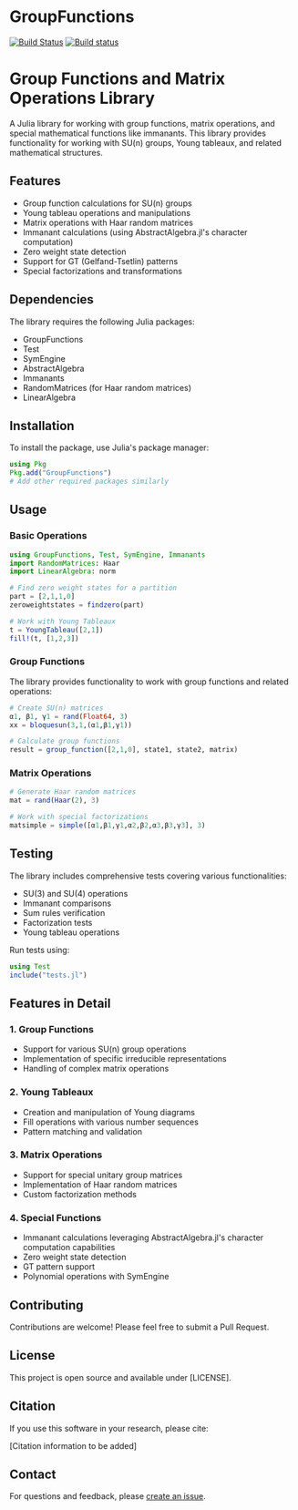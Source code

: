 # GroupFunctions
[![Build Status](https://travis-ci.org/davidamaro/GroupFunctions.jl.svg?branch=master)](https://travis-ci.org/davidamaro/GroupFunctions.jl) 
[![Build status](https://ci.appveyor.com/api/projects/status/1l0wkv6isffameka?svg=true)](https://ci.appveyor.com/project/davidamaro/groupfunctions-jl)

# Group Functions and Matrix Operations Library

A Julia library for working with group functions, matrix operations, and special mathematical functions like immanants. This library provides functionality for working with SU(n) groups, Young tableaux, and related mathematical structures.

## Features

- Group function calculations for SU(n) groups
- Young tableau operations and manipulations
- Matrix operations with Haar random matrices
- Immanant calculations (using AbstractAlgebra.jl's character computation)
- Zero weight state detection
- Support for GT (Gelfand-Tsetlin) patterns
- Special factorizations and transformations

## Dependencies

The library requires the following Julia packages:

- GroupFunctions
- Test
- SymEngine
- AbstractAlgebra
- Immanants
- RandomMatrices (for Haar random matrices)
- LinearAlgebra

## Installation

To install the package, use Julia's package manager:

```julia
using Pkg
Pkg.add("GroupFunctions")
# Add other required packages similarly
```

## Usage

### Basic Operations

```julia
using GroupFunctions, Test, SymEngine, Immanants
import RandomMatrices: Haar
import LinearAlgebra: norm

# Find zero weight states for a partition
part = [2,1,1,0]
zeroweightstates = findzero(part)

# Work with Young Tableaux
t = YoungTableau([2,1])
fill!(t, [1,2,3])
```

### Group Functions

The library provides functionality to work with group functions and related operations:

```julia
# Create SU(n) matrices
α1, β1, γ1 = rand(Float64, 3)
xx = bloquesun(3,1,(α1,β1,γ1))

# Calculate group functions
result = group_function([2,1,0], state1, state2, matrix)
```

### Matrix Operations

```julia
# Generate Haar random matrices
mat = rand(Haar(2), 3)

# Work with special factorizations
matsimple = simple([α1,β1,γ1,α2,β2,α3,β3,γ3], 3)
```

## Testing

The library includes comprehensive tests covering various functionalities:

- SU(3) and SU(4) operations
- Immanant comparisons
- Sum rules verification
- Factorization tests
- Young tableau operations

Run tests using:

```julia
using Test
include("tests.jl")
```

## Features in Detail

### 1. Group Functions
- Support for various SU(n) group operations
- Implementation of specific irreducible representations
- Handling of complex matrix operations

### 2. Young Tableaux
- Creation and manipulation of Young diagrams
- Fill operations with various number sequences
- Pattern matching and validation

### 3. Matrix Operations
- Support for special unitary group matrices
- Implementation of Haar random matrices
- Custom factorization methods

### 4. Special Functions
- Immanant calculations leveraging AbstractAlgebra.jl's character computation capabilities
- Zero weight state detection
- GT pattern support
- Polynomial operations with SymEngine

## Contributing

Contributions are welcome! Please feel free to submit a Pull Request.

## License

This project is open source and available under [LICENSE].

## Citation

If you use this software in your research, please cite:

[Citation information to be added]

## Contact

For questions and feedback, please [create an issue](https://github.com/yourusername/yourrepository/issues).
